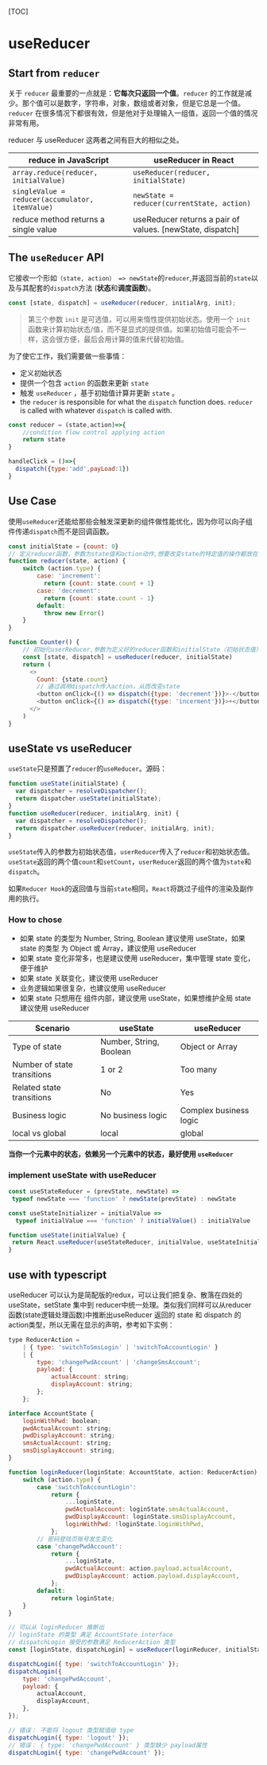[TOC]

# useReducer

## Start from `reducer`

关于 `reducer` 最重要的一点就是：**它每次只返回一个值**。`reducer` 的工作就是减少。那个值可以是数字，字符串，对象，数组或者对象，但是它总是一个值。`reducer` 在很多情况下都很有效，但是他对于处理输入一组值，返回一个值的情况非常有用。

reducer 与 useReducer 这两者之间有巨大的相似之处。

| reduce in JavaScript                            | useReducer in React                                       |
| ----------------------------------------------- | --------------------------------------------------------- |
| `array.reduce(reducer, initialValue)`           | `useReducer(reducer, initialState)`                       |
| `singleValue = reducer(accumulator, itemValue)` | `newState = reducer(currentState, action)`                |
| reduce method returns a single value            | useReducer returns a pair of values. [newState, dispatch] |

## The `useReducer` API

它接收一个形如`（state, action） => newState`的`reducer`,并返回当前的`state`以及与其配套的`dispatch`方法 (**状态**和**调度函数**)。

```js
const [state, dispatch] = useReducer(reducer, initialArg, init);
```

> 第三个参数 `init` 是可选值，可以用来惰性提供初始状态。使用一个 `init` 函数来计算初始状态/值，而不是显式的提供值。如果初始值可能会不一样，这会很方便，最后会用计算的值来代替初始值。

为了使它工作，我们需要做一些事情：

- 定义初始状态
- 提供一个包含 `action` 的函数来更新 `state`
- 触发 `useReducer` ，基于初始值计算并更新 `state` 。
- the `reducer` is responsible for what the `dispatch` function does. `reducer`  is called with whatever `dispatch` is called with.

```js
const reducer = (state,action)=>{ 
	//condition flow control applying action
	return state
}

handleClick = ()=>{
  dispatch({type:'add',payLoad:1})
}
```

## Use Case

使用`useReducer`还能给那些会触发深更新的组件做性能优化，因为你可以向子组件传递`dispatch`而不是回调函数。

```js
const initialState = {count: 0}
// 定义reducer函数，参数为state值和action动作,想要改变state的特定值的操作都放在reducer中
function reducer(state, action) {
    switch (action.type) {
        case: 'increment':
          return {count: state.count + 1}
        case: 'decrement':
          return {count: state.count - 1}
        default:
          throw new Error()
    }
}

function Counter() {
    // 初始化userReducer,参数为定义好的reducer函数和initialState（初始状态值）
    const [state, dispatch] = useReducer(reducer, initialState)
    return (
      <>
        Count: {state.count}
        // 通过调用dispatch传入action，从而改变state
        <button onClick={() => dispatch({type: 'decrement'})}>-</button>
        <button onClick={() => dispatch({type: 'incerment'})}>+</button>
      </>
    )
}
```

## useState vs useReducer

`useState`只是预置了`reducer`的`useReducer`。源码：

```js
function useState(initialState) {
  var dispatcher = resolveDispatcher();
  return dispatcher.useState(initialState);
}
function useReducer(reducer, initialArg, init) {
  var dispatcher = resolveDispatcher();
  return dispatcher.useReducer(reducer, initialArg, init);
}
```



`useState`传入的参数为初始状态值，`userReducer`传入了`reducer`和初始状态值。 `useState`返回的两个值`count`和`setCount`，`userReducer`返回的两个值为`state`和 `dispatch`。

如果`Reducer Hook`的返回值与当前`state`相同，`React`将跳过子组件的渲染及副作用的执行。

### How to chose

- 如果 state 的类型为 Number, String, Boolean 建议使用 useState，如果 state 的类型 为 Object 或 Array，建议使用 useReducer
- 如果 state 变化非常多，也是建议使用 useReducer，集中管理 state 变化，便于维护
- 如果 state 关联变化，建议使用 useReducer
- 业务逻辑如果很复杂，也建议使用 useReducer
- 如果 state 只想用在 组件内部，建议使用 useState，如果想维护全局 state 建议使用 useReducer

| Scenario                    | useState                | useReducer             |
| --------------------------- | ----------------------- | ---------------------- |
| Type of state               | Number, String, Boolean | Object or Array        |
| Number of state transitions | 1 or 2                  | Too many               |
| Related state transitions   | No                      | Yes                    |
| Business logic              | No business logic       | Complex business logic |
| local vs global             | local                   | global                 |

**当你一个元素中的状态，依赖另一个元素中的状态，最好使用 `useReducer`**

### implement useState with useReducer

```javascript
const useStateReducer = (prevState, newState) =>
 typeof newState === 'function' ? newState(prevState) : newState

const useStateInitializer = initialValue =>
  typeof initialValue === 'function' ? initialValue() : initialValue

function useState(initialValue) {
 return React.useReducer(useStateReducer, initialValue, useStateInitializer)
}
```



 

## use with typescript

useReducer 可以认为是简配版的redux，可以让我们把复杂、散落在四处的useState，setState 集中到 reducer中统一处理。类似我们同样可以从reducer 函数(state逻辑处理函数)中推断出useReducer 返回的 state 和 dispatch 的 action类型，所以无需在显示的声明，参考如下实例：

```js
type ReducerAction =
    | { type: 'switchToSmsLogin' | 'switchToAccountLogin' }
    | {
        type: 'changePwdAccount' | 'changeSmsAccount';
        payload: {
            actualAccount: string;
            displayAccount: string;
        };
    };

interface AccountState {
    loginWithPwd: boolean;
    pwdActualAccount: string;
    pwdDisplayAccount: string;
    smsActualAccount: string;
    smsDisplayAccount: string;
}

function loginReducer(loginState: AccountState, action: ReducerAction): AccountState {
    switch (action.type) {
        case 'switchToAccountLogin':
            return {
                ...loginState,
                pwdActualAccount: loginState.smsActualAccount,
                pwdDisplayAccount: loginState.smsDisplayAccount,
                loginWithPwd: !loginState.loginWithPwd,
            };
        // 密码登陆页账号发生变化
        case 'changePwdAccount':
            return {
                ...loginState,
                pwdActualAccount: action.payload.actualAccount,
                pwdDisplayAccount: action.payload.displayAccount,
            };
        default:
            return loginState;
    }
}

// 可以从 loginReducer 推断出
// loginState 的类型 满足 AccountState interface
// dispatchLogin 接受的参数满足 ReducerAction 类型
const [loginState, dispatchLogin] = useReducer(loginReducer, initialState);

dispatchLogin({ type: 'switchToAccountLogin' });
dispatchLogin({
    type: 'changePwdAccount',
    payload: {
        actualAccount,
        displayAccount,
    },
});

// 错误： 不能将 logout 类型赋值给 type
dispatchLogin({ type: 'logout' });
// 错误： { type: 'changePwdAccount' } 类型缺少 payload属性
dispatchLogin({ type: 'changePwdAccount' });

```
